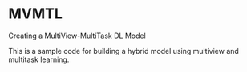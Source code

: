 # MVMTL
Creating a MultiView-MultiTask DL Model

This is a sample code for building a hybrid model using multiview and multitask learning.

